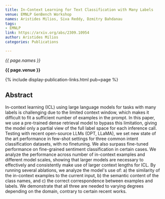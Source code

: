 ```yaml
---
title: In-Context Learning for Text Classification with Many Labels
venue: EMNLP GenBench Workshop
names: Aristides Milios, Siva Reddy, Dzmitry Bahdanau
tags:
- EMNLP
link: https://arxiv.org/abs/2309.10954
author: Aristides Milios
categories: Publications

---
```


*{{ page.names }}*

**{{ page.venue }}**

{% include display-publication-links.html pub=page %}

## Abstract

In-context learning (ICL) using large language models for tasks with many labels is challenging due to the limited context window, which makes it difficult to fit a sufficient number of examples in the prompt. In this paper, we use a pre-trained dense retrieval model to bypass this limitation, giving the model only a partial view of the full label space for each inference call. Testing with recent open-source LLMs (OPT, LLaMA), we set new state of the art performance in few-shot settings for three common intent classification datasets, with no finetuning. We also surpass fine-tuned performance on fine-grained sentiment classification in certain cases. We analyze the performance across number of in-context examples and different model scales, showing that larger models are necessary to effectively and consistently make use of larger context lengths for ICL. By running several ablations, we analyze the model's use of: a) the similarity of the in-context examples to the current input, b) the semantic content of the class names, and c) the correct correspondence between examples and labels. We demonstrate that all three are needed to varying degrees depending on the domain, contrary to certain recent works.
